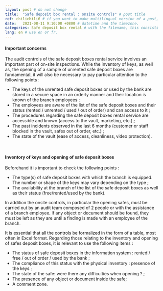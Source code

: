```yaml
---
layout: post # do not change
title:  "Safe deposit box rental : onsite controls" # post title
ref: chilichili6 # if you want to make multilingual version of a post, you will use a same "reference".
date:   2021-08-11 9:10:00 +0800 # datetime and the timezone.
categories: Safe deposit box rental # with the filename, this consists a url.
lang: en # use en or fr.
---
```


#### **Important concerns**  
The audit controls of the safe deposit boxes rental service involves an important part of on-site inspections. While the inventory of keys, as well as, the opening of a sample of unrented safe deposit boxes are fundamental, it will also be necessary to pay particular attention to the following points :

 - The keys of the unrented safe deposit boxes or used by the bank are stored in a secure space in an orderly manner and their location is known of the branch employees ;
 - The employees are aware of the  list of the safe deposit boxes and their status (rented / unrented / used / out of order) and can access to it ;
 - The procedures regarding the safe deposit boxes rental service are accessible and known (access to the vault, marketing, etc.) ;
 - The past incidents observed in the last 6 months (customer or staff blocked in the vault, safes out of order, etc.) ;
 - The state of the vault (ease of access, cleanliness, video protection).

  <p>&nbsp;</p>
  
#### **Inventory of keys and opening of safe deposit boxes** 
Beforehand it is important to check the following points :

 - The type(s) of safe deposit boxes with which the branch is equipped. The number or shape of the keys may vary depending on the type ;
 - The availability at the branch of the list of the safe deposit boxes as well as their status (free/rented/used by the bank).

In addition the onsite controls, in particular the opening safes, must be carried out by an audit team composed of 2 people or with the assistance of a branch employee. If any object or document should be found, they must be left as they are until a finding is made with an employee of the branch.

It is essential that all the controls be formalized in the form of a table, most often in Excel format. Regarding those relating to the inventory and opening of safes deposit boxes, it is relevant to use the following items :

 - The status of safe deposit boxes in the information system : rented / free / out of order / used by the bank ;
 - The compliance of this status with the physical inventory : presence of the keys ;
 - The state of the safe: were there any difficulties when opening ? ;
 - The presence of any object or document inside the safe;
 - A comment zone.